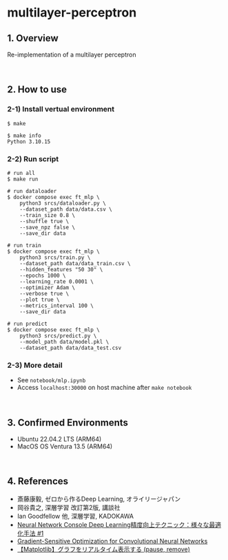 # multilayer-perceptron
## 1. Overview
Re-implementation of a multilayer perceptron

<br>

## 2. How to use
### 2-1) Install vertual environment
```shell
$ make

$ make info
Python 3.10.15
```

### 2-2) Run script
```shell
# run all
$ make run

# run dataloader
$ docker compose exec ft_mlp \
	python3 srcs/dataloader.py \
	--dataset_path data/data.csv \
	--train_size 0.8 \
	--shuffle true \
	--save_npz false \
	--save_dir data

# run train
$ docker compose exec ft_mlp \
	python3 srcs/train.py \
	--dataset_path data/data_train.csv \
	--hidden_features "50 30" \
	--epochs 1000 \
	--learning_rate 0.0001 \
	--optimizer Adam \
	--verbose true \
	--plot true \
	--metrics_interval 100 \
	--save_dir data
	
# run predict
$ docker compose exec ft_mlp \
	python3 srcs/predict.py \
	--model_path data/model.pkl \
	--dataset_path data/data_test.csv
```

### 2-3) More detail
* See `notebook/mlp.ipynb`
* Access `localhost:30000` on host machine after `make notebook`

<br>

## 3. Confirmed Environments
* Ubuntu 22.04.2 LTS (ARM64)
* MacOS OS Ventura 13.5 (ARM64)

<br>

## 4. References
* 斎藤康毅, ゼロから作るDeep Learning, オライリージャパン
* 岡谷貴之, 深層学習 改訂第2版, 講談社
* Ian Goodfellow 他, 深層学習, KADOKAWA
* [Neural Network Console Deep Learning精度向上テクニック：様々な最適化手法 #1](https://www.youtube.com/watch?v=q933reMpvX8&t=358s)
* [Gradient-Sensitive Optimization for Convolutional Neural Networks](https://onlinelibrary.wiley.com/doi/10.1155/2021/6671830)
* [【Matplotlib】グラフをリアルタイム表示する (pause, remove)](https://www.useful-python.com/matplotlib-realtime/)

